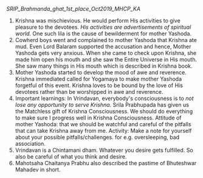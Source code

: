 *SRIP_Brahmanda_ghat_1st_place_Oct2019_MHCP_KA*

1. Krishna was mischievious. He would perform His activities to give pleasure to the devotees. *His activities are advertisements of spiritual world.* One such lila is the cause of bewilderment for mother Yashoda.
2. Cowherd boys went and complained to mother Yashoda that Krishna ate mud. Even Lord Balaram supported the accusation and hence, Mother Yashoda gets very anxious. When she came to check upon Krishna, she made him open his mouth and she saw the Entire Universe in His mouth. She saw many things in His mouth which is described in Krishna book.
3. Mother Yashoda started to develop the mood of awe and reverence. Krishna immediated called for Yogamaya to make mother Yashoda forgetful of this event. Krishna loves to be bound by the love of His devotees rather than be worshipped in awe and reverence.
4. Important learnings: In Vrindavan, everybody's consciousness is to *not lose any opportunity to serve Krishna.* Srila Prabhupada has given us the Matchless gift of Krishna Consciousness. We should do everything to make sure I progress well in Krishna Consciousness. Attitude of mother Yashoda: that we should be watchful and careful of the pitfalls that can take Krishna away from me. Activity: Make a note for yourself about your possible pitfalls/challenges. for e.g. oversleeping, bad association.
5. Vrindavan is a Chintamani dham. Whatever you desire gets fulfilled. So also be careful of what you think and desire.
6. Mahotsaha Chaitanya Prabhu also described the pastime of Bhuteshwar Mahadev in short.
